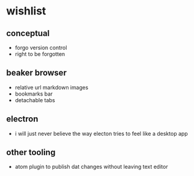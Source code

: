 # wishlist

## conceptual

- forgo version control
- right to be forgotten

## beaker browser

- relative url markdown images
- bookmarks bar
- detachable tabs

## electron

- i will just never believe the way electon tries to feel like a desktop app

## other tooling

- atom plugin to publish dat changes without leaving text editor
